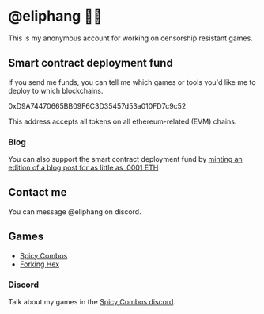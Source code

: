# @eliphang 🐘🧛
This is my anonymous account for working on censorship resistant games.

## Smart contract deployment fund
If you send me funds, you can tell me which games or tools you'd like me to deploy to which blockchains.

0xD9A74470665BB09F6C3D35457d53a010FD7c9c52

This address accepts all tokens on all ethereum-related (EVM) chains.

### Blog
You can also support the smart contract deployment fund by [minting an edition of a blog post for as little as .0001 ETH](https://mirror.xyz/0xD9A74470665BB09F6C3D35457d53a010FD7c9c52)

## Contact me
You can message @eliphang on discord.

## Games
* [Spicy Combos](https://github.com/eliphang/spicy-combos)
* [Forking Hex](https://github.com/eliphang/forking-hex)

### Discord
Talk about my games in the [Spicy Combos discord](https://discord.gg/yaEXnWUQN3).
